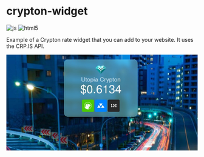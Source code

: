 # crypton-widget

![js](https://img.shields.io/badge/JavaScript-323330?style=flat&logo=javascript&logoColor=F7DF1E)
![html5](https://img.shields.io/badge/HTML5-E34F26?style=flat&logo=html5&logoColor=white)

Example of a Crypton rate widget that you can add to your website. It uses the CRP.IS API.

![screenshot](img/screenshot.jpg)
